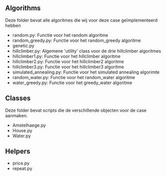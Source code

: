 ## Algorithms
Deze folder bevat alle algoritmes die wij voor deze case geïmplementeerd hebben
- random.py: Functie voor het random algoritme
- random_greedy.py: Functie voor het random_greedy algoritme
- genetic.py
- hillclimber.py: Algemene 'utility' class voor de drie hillclimber algoritmes
- hillclimber1.py: Functie voor het hillclimber algoritme
- hillclimber2.py: Functie voor het hillclimber2 algoritme
- hillclimber3.py: Functie voor het hillclimber3 algoritme
- simulated_annealing.py: Functie voor het simulated annealing algorimte
- random_water.py: Functie voor het random_water algoritme
- water_greedy.py: Functie voor het greedy_water algoritme

## Classes
Deze folder bevat scripts die de verschillende objecten voor de case aanmaken. 
- Amstelhaege.py
- House.py
- Water.py

## Helpers
- price.py
- repeat.py
